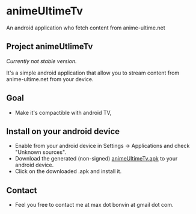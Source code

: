 # animeUltimeTv
An android application who fetch content from anime-ultime.net

## Project animeUtlimeTv
*Currently not stable version.*

It's a simple android application that allow you to stream content from anime-ultime.net from your device.

## Goal
 * Make it's compactible with android TV,

## Install on your android device
 * Enable from your android device in Settings -> Applications and check "Unknown sources".
 * Download the generated (non-signed) [animeUltimeTv.apk](https://github.com/Alaanor/animeUltimeTv/blob/master/animeUltimeTv.apk?raw=true) to your android device.
 * Click on the downloaded .apk and install it.

## Contact
 * Feel you free to contact me at max dot bonvin at gmail dot com.

